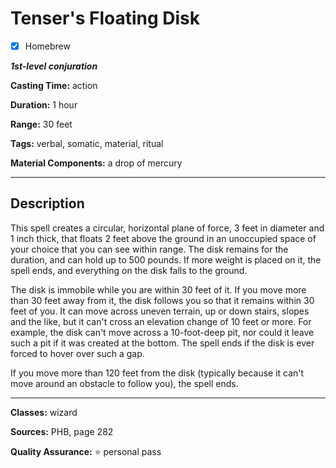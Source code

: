 # Tenser's Floating Disk

- [x] Homebrew

***1st-level conjuration***

**Casting Time:** action

**Duration:** 1 hour

**Range:** 30 feet

**Tags:** verbal, somatic, material, ritual

**Material Components:** a drop of mercury

---

## Description
This spell creates a circular, horizontal plane of force, 3 feet in diameter and 1 inch thick, that floats 2 feet above the ground in an unoccupied space of your choice that you can see within range.
The disk remains for the duration, and can hold up to 500 pounds.
If more weight is placed on it, the spell ends, and everything on the disk falls to the ground.

The disk is immobile while you are within 30 feet of it.
If you move more than 30 feet away from it, the disk follows you so that it remains within 30 feet of you.
It can move across uneven terrain, up or down stairs, slopes and the like, but it can't cross an elevation change of 10 feet or more.
For example, the disk can't move across a 10-foot-deep pit, nor could it leave such a pit if it was created at the bottom.
The spell ends if the disk is ever forced to hover over such a gap.

If you move more than 120 feet from the disk (typically because it can't move around an obstacle to follow you), the spell ends.

---

**Classes:** wizard

**Sources:** PHB, page 282

**Quality Assurance:** :star: personal pass
